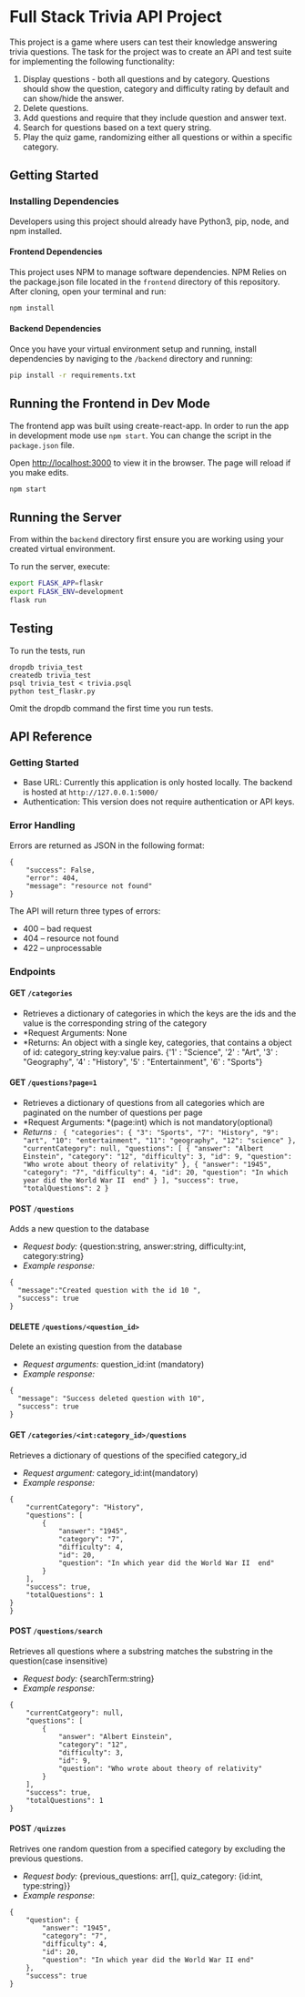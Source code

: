 # Full Stack Trivia API Project
This project is a game where users can test their knowledge answering trivia questions. The task for the project was to create an API and test suite for implementing the following functionality:

1) Display questions - both all questions and by category. Questions should show the question, category and difficulty rating by default and can show/hide the answer. 
2) Delete questions.
3) Add questions and require that they include question and answer text.
4) Search for questions based on a text query string.
5) Play the quiz game, randomizing either all questions or within a specific category. 

## Getting Started

### Installing Dependencies
Developers using this project should already have Python3, pip, node, and npm installed.

#### Frontend Dependencies

This project uses NPM to manage software dependencies. NPM Relies on the package.json file located in the `frontend` directory of this repository. After cloning, open your terminal and run:

```bash
npm install
```

#### Backend Dependencies

Once you have your virtual environment setup and running, install dependencies by naviging to the `/backend` directory and running:

```bash
pip install -r requirements.txt
```

## Running the Frontend in Dev Mode

The frontend app was built using create-react-app. In order to run the app in development mode use ```npm start```. You can change the script in the ```package.json``` file. 

Open [http://localhost:3000](http://localhost:3000) to view it in the browser. The page will reload if you make edits.<br>

```bash
npm start
```

## Running the Server

From within the `backend` directory first ensure you are working using your created virtual environment.

To run the server, execute:

```bash
export FLASK_APP=flaskr
export FLASK_ENV=development
flask run
```

## Testing
To run the tests, run
```
dropdb trivia_test
createdb trivia_test
psql trivia_test < trivia.psql
python test_flaskr.py
```
Omit the dropdb command the first time you run tests.

## API Reference

### Getting Started

* Base URL: Currently this application is only hosted locally. The backend is hosted at `http://127.0.0.1:5000/`
* Authentication: This version does not require authentication or API keys.

### Error Handling

Errors are returned as JSON in the following format:<br>

    {
        "success": False,
        "error": 404,
        "message": "resource not found"
    }

The API will return three types of errors:

* 400 – bad request
* 404 – resource not found
* 422 – unprocessable

### Endpoints

#### GET `/categories`
- Retrieves a dictionary of categories in which the keys are the ids and the value is the corresponding string of the category
- *Request Arguments: None
- *Returns: An object with a single key, categories, that contains a object of id: category_string key:value pairs. 
{'1' : "Science",
'2' : "Art",
'3' : "Geography",
'4' : "History",
'5' : "Entertainment",
'6' : "Sports"}


#### GET `/questions?page=1`
- Retrieves a dictionary of questions from all categories which are paginated on the number of questions per page
- *Request Arguments: *(page:int) which is not mandatory(optional)
- *Returns :* ```
{
    "categories": {
        "3": "Sports",
        "7": "History",
        "9": "art",
        "10": "entertainment",
        "11": "geography",
        "12": "science"
    },
    "currentCategory": null,
    "questions": [
        {
            "answer": "Albert Einstein",
            "category": "12",
            "difficulty": 3,
            "id": 9,
            "question": "Who wrote about theory of relativity"
        },
        {
            "answer": "1945",
            "category": "7",
            "difficulty": 4,
            "id": 20,
            "question": "In which year did the World War II  end"
        }
    ],
    "success": true,
    "totalQuestions": 2
}```

#### POST `/questions`
Adds a new question to the database
- *Request body:* {question:string, answer:string, difficulty:int, category:string}
- *Example response:* 
```
{
  "message":"Created question with the id 10 ",
  "success": true
}
```

#### DELETE `/questions/<question_id>`
Delete an existing question from the database
- *Request arguments:* question_id:int (mandatory)
- *Example response:* 
```
{
  "message": "Success deleted question with 10", 
  "success": true
}
```

#### GET `/categories/<int:category_id>/questions`
Retrieves a dictionary of questions of the specified category_id
- *Request argument:* category_id:int(mandatory)
- *Example response:*
```
{
    "currentCategory": "History",
    "questions": [
        {
            "answer": "1945",
            "category": "7",
            "difficulty": 4,
            "id": 20,
            "question": "In which year did the World War II  end"
        }
    ],
    "success": true,
    "totalQuestions": 1
}
}
```
#### POST `/questions/search`
Retrieves all questions where a substring matches the substring in the question(case insensitive)
- *Request body:* {searchTerm:string}
- *Example response:*
```
{
    "currentCatgeory": null,
    "questions": [
        {
            "answer": "Albert Einstein",
            "category": "12",
            "difficulty": 3,
            "id": 9,
            "question": "Who wrote about theory of relativity"
        }
    ],
    "success": true,
    "totalQuestions": 1
}
```
#### POST `/quizzes`
Retrives one random question from a specified category by excluding the previous questions. 
- *Request body:* {previous_questions: arr[], quiz_category: {id:int, type:string}}
- *Example response*: 
```
{
    "question": {
        "answer": "1945",
        "category": "7",
        "difficulty": 4,
        "id": 20,
        "question": "In which year did the World War II end"
    },
    "success": true
}
```